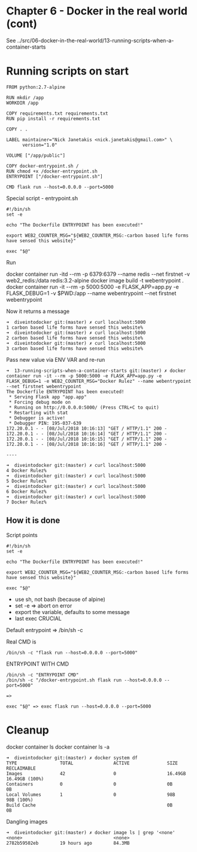 # Chapter 6 - Docker in the real world (cont)

See ../src/06-docker-in-the-real-world/13-running-scripts-when-a-container-starts


# Running scripts on start

```
FROM python:2.7-alpine

RUN mkdir /app
WORKDIR /app

COPY requirements.txt requirements.txt
RUN pip install -r requirements.txt

COPY . .

LABEL maintainer="Nick Janetakis <nick.janetakis@gmail.com>" \
      version="1.0"

VOLUME ["/app/public"]

COPY docker-entrypoint.sh /
RUN chmod +x /docker-entrypoint.sh
ENTRYPOINT ["/docker-entrypoint.sh"]

CMD flask run --host=0.0.0.0 --port=5000
```

Special script -  entrypoint.sh

```
#!/bin/sh
set -e

echo "The Dockerfile ENTRYPOINT has been executed!"

export WEB2_COUNTER_MSG="${WEB2_COUNTER_MSG:-carbon based life forms have sensed this website}"

exec "$@"

```

Run

docker container run -itd --rm -p 6379:6379 --name redis --net firstnet -v web2_redis:/data redis:3.2-alpine
docker image build -t webentrypoint .
docker container run -it --rm -p 5000:5000 -e FLASK_APP=app.py -e FLASK_DEBUG=1 -v $PWD:/app --name webentrypoint --net firstnet webentrypoint

Now it returns a message

```
➜  diveintodocker git:(master) ✗ curl localhost:5000
1 carbon based life forms have sensed this website%                                                                                                                                           
➜  diveintodocker git:(master) ✗ curl localhost:5000
2 carbon based life forms have sensed this website%                                                                                                                                           
➜  diveintodocker git:(master) ✗ curl localhost:5000
3 carbon based life forms have sensed this website%
```

Pass new value via ENV VAR and re-run

```
➜  13-running-scripts-when-a-container-starts git:(master) ✗ docker container run -it --rm -p 5000:5000 -e FLASK_APP=app.py -e FLASK_DEBUG=1 -e WEB2_COUNTER_MSG="Docker Rulez" --name webentrypoint --net firstnet webentrypoint
The Dockerfile ENTRYPOINT has been executed!
 * Serving Flask app "app.app"
 * Forcing debug mode on
 * Running on http://0.0.0.0:5000/ (Press CTRL+C to quit)
 * Restarting with stat
 * Debugger is active!
 * Debugger PIN: 195-037-639
172.20.0.1 - - [08/Jul/2018 10:16:13] "GET / HTTP/1.1" 200 -
172.20.0.1 - - [08/Jul/2018 10:16:14] "GET / HTTP/1.1" 200 -
172.20.0.1 - - [08/Jul/2018 10:16:15] "GET / HTTP/1.1" 200 -
172.20.0.1 - - [08/Jul/2018 10:16:16] "GET / HTTP/1.1" 200 -

----

➜  diveintodocker git:(master) ✗ curl localhost:5000
4 Docker Rulez%                                                                                                                                                                               
➜  diveintodocker git:(master) ✗ curl localhost:5000
5 Docker Rulez%                                                                                                                                                                               
➜  diveintodocker git:(master) ✗ curl localhost:5000
6 Docker Rulez%                                                                                                                                                                               
➜  diveintodocker git:(master) ✗ curl localhost:5000
7 Docker Rulez%

```

## How it is done

Script points

```
#!/bin/sh
set -e

echo "The Dockerfile ENTRYPOINT has been executed!"

export WEB2_COUNTER_MSG="${WEB2_COUNTER_MSG:-carbon based life forms have sensed this website}"

exec "$@"

```

- use sh, not bash (because of alpine)
- set -e => abort on error
- export the variable, defaults to some message
- last exec CRUCIAL

Default entrypoint => /bin/sh -c

Real CMD is

```
/bin/sh -c "flask run --host=0.0.0.0 --port=5000"
```

ENTRYPOINT WITH CMD

```
/bin/sh -c "ENTRYPOINT CMD"
/bin/sh -c "/docker-entrypoint.sh flask run --host=0.0.0.0 --port=5000"

=>

exec "$@" => exec flask run --host=0.0.0.0 --port=5000
```


# Cleanup

docker container ls
docker container ls -a

```
➜  diveintodocker git:(master) ✗ docker system df
TYPE                TOTAL               ACTIVE              SIZE                RECLAIMABLE
Images              42                  0                   16.49GB             16.49GB (100%)
Containers          0                   0                   0B                  0B
Local Volumes       1                   0                   98B                 98B (100%)
Build Cache                                                 0B                  0B

```

Dangling images

```
➜  diveintodocker git:(master) ✗ docker image ls | grep '<none'
<none>                                  <none>              2782b59502eb        19 hours ago        84.3MB

```



